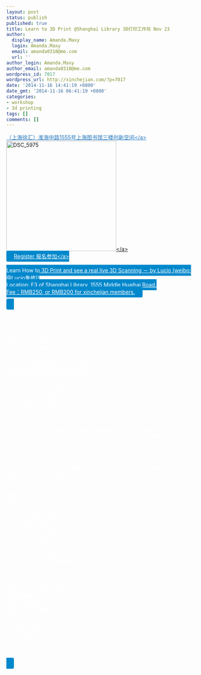 ```yaml
---
layout: post
status: publish
published: true
title: Learn to 3D Print @Shanghai Library 3D打印工作坊 Nov 23
author:
  display_name: Amanda.Maxy
  login: Amanda.Maxy
  email: amanda0310@me.com
  url: ''
author_login: Amanda.Maxy
author_email: amanda0310@me.com
wordpress_id: 7017
wordpress_url: http://xinchejian.com/?p=7017
date: '2014-11-16 14:41:19 +0800'
date_gmt: '2014-11-16 06:41:19 +0800'
categories:
- workshop
- 3d printing
tags: []
comments: []
---
```

<p><a style="color: #2578bf;" href="http:&#47;&#47;www.huodongxing.com&#47;event&#47;map&#47;2254258294900">（上海徐汇）淮海中路1555号上海图书馆三楼创新空间<&#47;a><br />
<a href="http:&#47;&#47;xinchejian.com&#47;wp-content&#47;uploads&#47;2014&#47;06&#47;DSC_5975.jpg"><img src="http:&#47;&#47;xinchejian.com&#47;wp-content&#47;uploads&#47;2014&#47;06&#47;DSC_5975-290x290.jpg" alt="DSC_5975" width="290" height="290" class="aligncenter size-thumbnail wp-image-6465" &#47;><&#47;a><br />
<a style="background-color:#0088CC;color:white;border-radius:4px;cursor:pointer;font-size:14px;padding:6px 20px;" href="http:&#47;&#47;www.huodongxing.com&#47;event&#47;2254258294900" target="_blank" title="立即报名">Register 报名参加<&#47;a><br />
<!--:en--><br />
Learn How to 3D Print and see a real live 3D Scanning － by Lucio (weibo: @Lucio鲁修)!<br />
Location: F3 of Shanghai Library, 1555 Middle Huaihai Road.<br />
Fee：RMB250, or RMB200 for xinchejian members. </p>
<p>Preparations: Bring your own laptop and pre-installsoftwares (Cura, Repetier and Sketchup)</p>
<p>What you will Learn:<br />
A brief story about 3DPrinters;<br />
Setup a3DPrinter;<br />
Use the internet to Download 3D models;<br />
Export a model using Google Sketchup<br />
How to 3DPrint with Cura and Repetier Software<br />
Print by yourself a quick 3D model</p>
<p>What you will experience:<br />
One person will be chosen to get 3D scanned<br />
3D printers in action<br />
a 3d Scanner in action<br />
A quick view to 3Dmodeling softwares;</p>
<p>Optional:<br />
If you want to have your own face scanned and later printed for an additional 350 RMB you will receive a 3DPrinted bust ofyourself by mail.<br />
If you have, bring your 3D printer if youdon&rsquo;t have there will be printers at the workshop.<br />
<!--:--></p>
<p><!--:zh--><br />
学习如何应用3d打印技术并观看实时三维扫描 （微博：@Lucio鲁修）<br />
淮海中路1555号上海图书馆三楼创新空间<br />
费用：250元，新车间会员价200元。</p>
<p>请携带：<br />
笔记本电脑并预先安装三款软件：cura，repetier，google SketchUp</p>
<p>您将可以了解如下内容：<br />
关于3d技术的简史<br />
对3D打印机进行设置<br />
从开放网络获取3D模型<br />
使用 google SketchUp 中导出你的模型<br />
学习怎样使用cura 和 repetier 软件进行3D打印<br />
尝试独立打印一个耗时较短的3D模型</p>
<p>您将体验到如下内容：</p>
<p>现场将有一人被选为模特，亲身体验3D扫描<br />
零距离接触3D打印机<br />
观看3D扫描全过程<br />
概览主流3D建模软件</p>
<p>可选的附加项目：<br />
若您希望扫描并打印自己的特写，可以另附350元人民币，我们将在之后为您打印并快递送出。</p>
<p>现场提供3D打印机；有3D打印机的朋友们欢迎带来进行交流。<br />
<!--:--></p>
